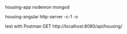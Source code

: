 housing-app
nodemon
mongod

housing-angular
http-server -c-1 -o  


test with Postman
GET http://localhost:8080/api/housing/
